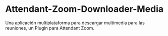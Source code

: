 # Attendant-Zoom-Downloader-Media
Una aplicación multiplataforma para descargar multimedia para las reuniones, un Plugin para Attendant Zoom.
